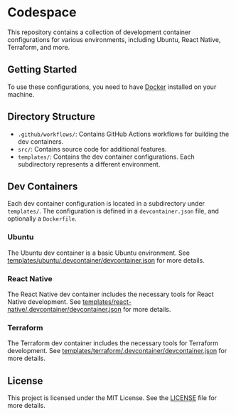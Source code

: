 # Codespace

This repository contains a collection of development container configurations for various environments, including Ubuntu, React Native, Terraform, and more.

## Getting Started

To use these configurations, you need to have [Docker](https://www.docker.com/) installed on your machine.

## Directory Structure

- `.github/workflows/`: Contains GitHub Actions workflows for building the dev containers.
- `src/`: Contains source code for additional features.
- `templates/`: Contains the dev container configurations. Each subdirectory represents a different environment.

## Dev Containers

Each dev container configuration is located in a subdirectory under `templates/`. The configuration is defined in a `devcontainer.json` file, and optionally a `Dockerfile`.

### Ubuntu

The Ubuntu dev container is a basic Ubuntu environment. See [templates/ubuntu/.devcontainer/devcontainer.json](templates/ubuntu/.devcontainer/devcontainer.json) for more details.

### React Native

The React Native dev container includes the necessary tools for React Native development. See [templates/react-native/.devcontainer/devcontainer.json](templates/react-native/.devcontainer/devcontainer.json) for more details.

### Terraform

The Terraform dev container includes the necessary tools for Terraform development. See [templates/terraform/.devcontainer/devcontainer.json](templates/terraform/.devcontainer/devcontainer.json) for more details.

## License

This project is licensed under the MIT License. See the [LICENSE](LICENSE) file for more details.